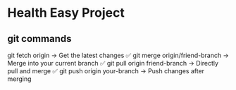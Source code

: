 # Health Easy Project

## git commands

git fetch origin → Get the latest changes
✅ git merge origin/friend-branch → Merge into your current branch
✅ git pull origin friend-branch → Directly pull and merge
✅ git push origin your-branch → Push changes after merging